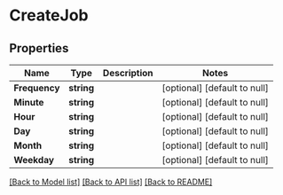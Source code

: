# CreateJob

## Properties
Name | Type | Description | Notes
------------ | ------------- | ------------- | -------------
**Frequency** | **string** |  | [optional] [default to null]
**Minute** | **string** |  | [optional] [default to null]
**Hour** | **string** |  | [optional] [default to null]
**Day** | **string** |  | [optional] [default to null]
**Month** | **string** |  | [optional] [default to null]
**Weekday** | **string** |  | [optional] [default to null]

[[Back to Model list]](../README.md#documentation-for-models) [[Back to API list]](../README.md#documentation-for-api-endpoints) [[Back to README]](../README.md)

